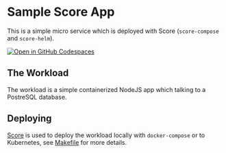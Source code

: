 # Sample Score App

This is a simple micro service which is deployed with Score (`score-compose` and `score-helm`).

[![Open in GitHub Codespaces](https://github.com/codespaces/badge.svg)](https://codespaces.new/score-spec/sample-score-app)

## The Workload

The workload is a simple containerized NodeJS app which talking to a PostreSQL database.

## Deploying

[Score](https://score.dev/) is used to deploy the workload locally with `docker-compose` or to Kubernetes, see [Makefile](Makefile) for more details.
